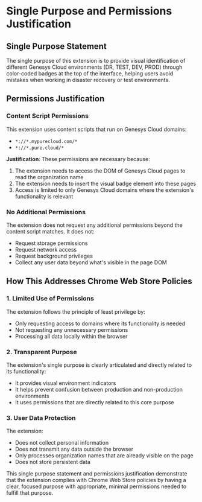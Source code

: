# Single Purpose and Permissions Justification

## Single Purpose Statement

The single purpose of this extension is to provide visual identification of different Genesys Cloud environments (DR, TEST, DEV, PROD) through color-coded badges at the top of the interface, helping users avoid mistakes when working in disaster recovery or test environments.

## Permissions Justification

### Content Script Permissions

This extension uses content scripts that run on Genesys Cloud domains:
- `*://*.mypurecloud.com/*`
- `*://*.pure.cloud/*`

**Justification**: These permissions are necessary because:
1. The extension needs to access the DOM of Genesys Cloud pages to read the organization name
2. The extension needs to insert the visual badge element into these pages
3. Access is limited to only Genesys Cloud domains where the extension's functionality is relevant

### No Additional Permissions

The extension does not request any additional permissions beyond the content script matches. It does not:
- Request storage permissions
- Request network access
- Request background privileges
- Collect any user data beyond what's visible in the page DOM

## How This Addresses Chrome Web Store Policies

### 1. Limited Use of Permissions

The extension follows the principle of least privilege by:
- Only requesting access to domains where its functionality is needed
- Not requesting any unnecessary permissions
- Processing all data locally within the browser

### 2. Transparent Purpose

The extension's single purpose is clearly articulated and directly related to its functionality:
- It provides visual environment indicators
- It helps prevent confusion between production and non-production environments
- It uses permissions that are directly related to this core purpose

### 3. User Data Protection

The extension:
- Does not collect personal information
- Does not transmit any data outside the browser
- Only processes organization names that are already visible on the page
- Does not store persistent data

This single purpose statement and permissions justification demonstrate that the extension complies with Chrome Web Store policies by having a clear, focused purpose with appropriate, minimal permissions needed to fulfill that purpose. 